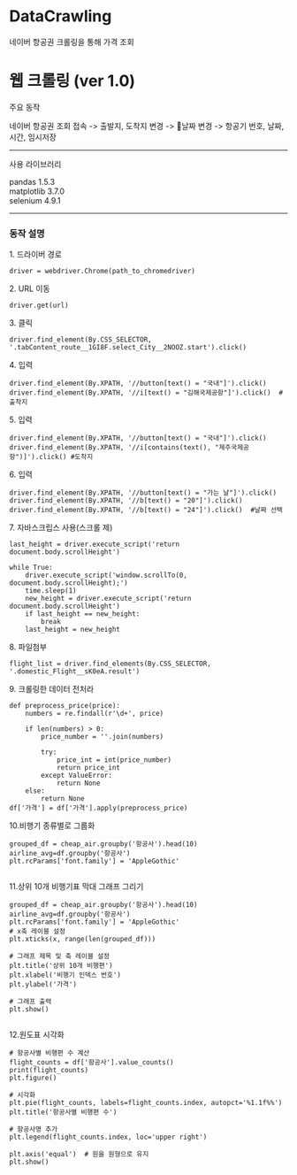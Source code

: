 # DataCrawling
네이버 항공권 크롤링을 통해 가격 조회
# 웹 크롤링 (ver 1.0)

<p>주요 동작</p>
<p>네이버 항공권 조회 접속 -> 출발지, 도착지 변경 -> 날짜 변경 -> 항공기 번호, 날짜, 시간, 임시저장</p>
<hr>
<p>사용 라이브러리</p>
<p>pandas 1.5.3<br>matplotlib 3.7.0<br>selenium  4.9.1</p>
<hr>
<h3><p>동작 설명</p></h3>
<p>1. 드라이버 경로</p>

```
driver = webdriver.Chrome(path_to_chromedriver)
```


<p>2. URL 이동</p>

```
driver.get(url)
```

<p>3. 클릭</p>

```
driver.find_element(By.CSS_SELECTOR, '.tabContent_route__1GI8F.select_City__2NOOZ.start').click()  
```

<p>4. 입력</p>

```
driver.find_element(By.XPATH, '//button[text() = "국내"]').click()
driver.find_element(By.XPATH, '//i[text() = "김해국제공항"]').click()  # 출착지
```

<p>5. 입력 </p>

```
driver.find_element(By.XPATH, '//button[text() = "국내"]').click()
driver.find_element(By.XPATH, '//i[contains(text(), "제주국제공항")]').click() #도착지
```
<p>6. 입력 </p>

```
driver.find_element(By.XPATH, '//button[text() = "가는 날"]').click()
driver.find_element(By.XPATH, '//b[text() = "20"]').click()
driver.find_element(By.XPATH, '//b[text() = "24"]').click()  #날짜 선택

```

<p>7. 자바스크립스 사용(스크롤 제)</p>

```
last_height = driver.execute_script('return document.body.scrollHeight')

while True:
    driver.execute_script('window.scrollTo(0, document.body.scrollHeight);')
    time.sleep(1)
    new_height = driver.execute_script('return document.body.scrollHeight')
    if last_height == new_height:
        break
    last_height = new_height
```


<p>8. 파일첨부</p>

```
flight_list = driver.find_elements(By.CSS_SELECTOR, '.domestic_Flight__sK0eA.result')
```
<p>9. 크롤링한 데이터 전처라</p>

```
def preprocess_price(price):
    numbers = re.findall(r'\d+', price)
    
    if len(numbers) > 0:
        price_number = ''.join(numbers)
        
        try:
            price_int = int(price_number)
            return price_int
        except ValueError:
            return None
    else:
        return None
df['가격'] = df['가격'].apply(preprocess_price)
```
<p>10.비행기 종류별로 그룹화</p>

```
grouped_df = cheap_air.groupby('항공사').head(10)
airline_avg=df.groupby('항공사')
plt.rcParams['font.family'] = 'AppleGothic'


```
<p>11.상위 10개 비행기표 막대 그래프 그리기</p>

```
grouped_df = cheap_air.groupby('항공사').head(10)
airline_avg=df.groupby('항공사')
plt.rcParams['font.family'] = 'AppleGothic'
# x축 레이블 설정
plt.xticks(x, range(len(grouped_df)))

# 그래프 제목 및 축 레이블 설정
plt.title('상위 10개 비행편')
plt.xlabel('비행기 인덱스 번호')
plt.ylabel('가격')

# 그래프 출력
plt.show()


```
<p>12.원도표 시각화</p>

```
# 항공사별 비행편 수 계산
flight_counts = df['항공사'].value_counts()
print(flight_counts)
plt.figure()

# 시각화
plt.pie(flight_counts, labels=flight_counts.index, autopct='%1.1f%%')
plt.title('항공사별 비행편 수')

# 항공사명 추가
plt.legend(flight_counts.index, loc='upper right')

plt.axis('equal')  # 원을 원형으로 유지
plt.show()


```

 
